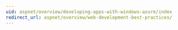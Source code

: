 ```yaml
---
uid: aspnet/overview/developing-apps-with-windows-azure/index
redirect_url: aspnet/overview/web-development-best-practices/
---
```

